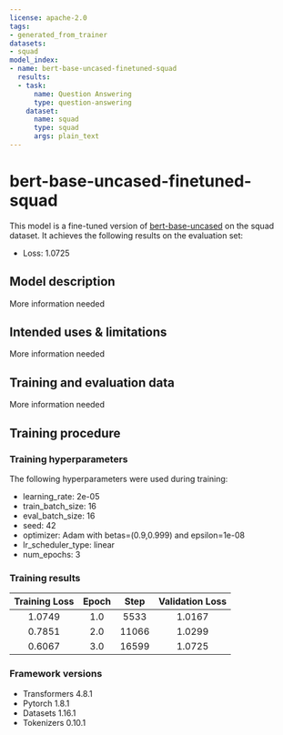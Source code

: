 ```yaml
---
license: apache-2.0
tags:
- generated_from_trainer
datasets:
- squad
model_index:
- name: bert-base-uncased-finetuned-squad
  results:
  - task:
      name: Question Answering
      type: question-answering
    dataset:
      name: squad
      type: squad
      args: plain_text
---
```


<!-- This model card has been generated automatically according to the information the Trainer had access to. You
should probably proofread and complete it, then remove this comment. -->

# bert-base-uncased-finetuned-squad

This model is a fine-tuned version of [bert-base-uncased](https://huggingface.co/bert-base-uncased) on the squad dataset.
It achieves the following results on the evaluation set:
- Loss: 1.0725

## Model description

More information needed

## Intended uses & limitations

More information needed

## Training and evaluation data

More information needed

## Training procedure

### Training hyperparameters

The following hyperparameters were used during training:
- learning_rate: 2e-05
- train_batch_size: 16
- eval_batch_size: 16
- seed: 42
- optimizer: Adam with betas=(0.9,0.999) and epsilon=1e-08
- lr_scheduler_type: linear
- num_epochs: 3

### Training results

| Training Loss | Epoch | Step  | Validation Loss |
|:-------------:|:-----:|:-----:|:---------------:|
| 1.0749        | 1.0   | 5533  | 1.0167          |
| 0.7851        | 2.0   | 11066 | 1.0299          |
| 0.6067        | 3.0   | 16599 | 1.0725          |


### Framework versions

- Transformers 4.8.1
- Pytorch 1.8.1
- Datasets 1.16.1
- Tokenizers 0.10.1
